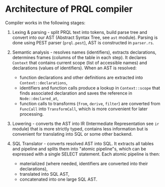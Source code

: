 # Architecture of PRQL compiler

Compiler works in the following stages:

1. Lexing & parsing - split PRQL text into tokens, build parse tree and convert into our AST (Abstract Syntax Tree, see `ast` module).
   Parsing is done using PEST parser (`prql.pest`), AST is constructed in `parser.rs`.

2. Semantic analysis - resolves names (identifiers), extracts declarations, determines frames (columns of the table in each step).
   It declares `Context` that contains current scope (list of accessible names) and declarations (values of identifiers).
   When an AST is resolved:

   - function declarations and other definitions are extracted into `Context::declarations`,
   - identifiers and function calls produce a lookup in `Context::scope` that finds associated declaration and saves the reference in `Node::declared_at`,
   - function calls to transforms (`from`, `derive`, `filter`) are converted from `FuncCall` into `TransformCall`, which is more convenient for later processing.

3. Lowering - converts the AST into IR (Intermediate Representation see `ir` module) that is more strictly typed, 
   contains less information but is convenient for translating into SQL or some other backend.

4. SQL Translator - converts resolved AST into SQL.
   It extracts all tables and pipeline and splits them into "atomic pipeline"s, which can be expressed with a single SELECT statement.
   Each atomic pipeline is then:
   - materialized (where needed, identifiers are converted into their declarations),
   - translated into SQL AST,
   - concatenated into one large SQL AST.
